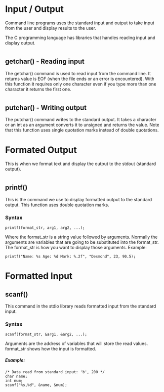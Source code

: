 # Input / Output

Command line programs uses the standard input and output to take input from the user and display results to the user.

The C programming language has libraries that handles reading input and display output.
#
## getchar() - Reading input
The getchar() command is used to read input from the command line. It returns value is EOF (when the file ends or an error is encountered). With this function it requires only one character even if you type more than one character it returns the first one.
#
## putchar() - Writing output
The putchar() command writes to the standard output. It takes a character or an int as an argument converts it to unsigned and returns the value. Note that this function uses single quotation marks instead of double quotations.
#
# Formated Output
This is when we format text and display the output to the stdout (standard output).
#
## printf()
This is the command we use to display formatted output to the standard output. This function uses double quotation marks.
### Syntax
```{c}
printf(format_str, arg1, arg2, ...);
```
Where the format_str is a string value followed by arguments. Normally the arguments are variables that are going to be substituted into the format_str.
The format_str is how you want to display those arguments.
Example:
```{c}
printf("Name: %s Age: %d Mark: %.2f", "Desmond", 23, 90.5);
```
#
# Formatted Input
## scanf()
This command in the stdio library reads formatted input from the standard input.
### Syntax
```{c}
scanf(format_str, &arg1, &arg2, ...);
```
Arguments are the address of variables that will store the read values.
format_str shows how the input is formatted.
##### Example:
```{c}
/* Data read from standard input: 'b', 200 */
char name;
int num;
scanf("%s,%d", &name, &num);
```
